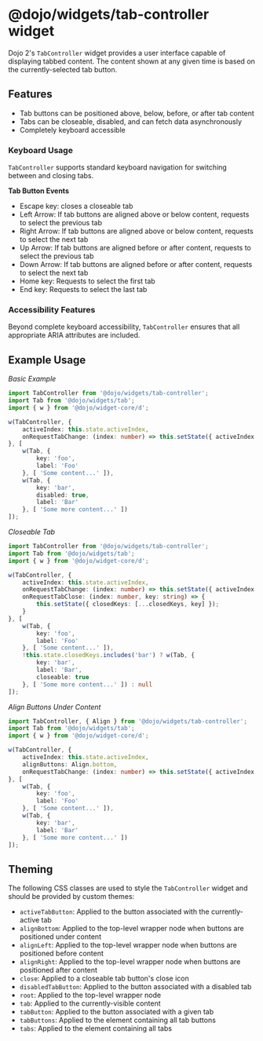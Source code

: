 # @dojo/widgets/tab-controller widget

Dojo 2's `TabController` widget provides a user interface capable of displaying tabbed content. The content shown at any given time is based on the currently-selected tab button.

## Features

- Tab buttons can be positioned above, below, before, or after tab content
- Tabs can be closeable, disabled, and can fetch data asynchronously
- Completely keyboard accessible

### Keyboard Usage

`TabController` supports standard keyboard navigation for switching between and closing tabs.

**Tab Button Events**

- Escape key: closes a closeable tab
- Left Arrow: If tab buttons are aligned above or below content, requests to select the previous tab
- Right Arrow: If tab buttons are aligned above or below content, requests to select the next tab
- Up Arrow: If tab buttons are aligned before or after content, requests to select the previous tab
- Down Arrow: If tab buttons are aligned before or after content, requests to select the next tab
- Home key: Requests to select the first tab
- End key: Requests to select the last tab

### Accessibility Features

Beyond complete keyboard accessibility, `TabController` ensures that all appropriate ARIA attributes are included.

## Example Usage

*Basic Example*
```typescript
import TabController from '@dojo/widgets/tab-controller';
import Tab from '@dojo/widgets/tab';
import { w } from '@dojo/widget-core/d';

w(TabController, {
	activeIndex: this.state.activeIndex,
	onRequestTabChange: (index: number) => this.setState({ activeIndex: index })
}, [
	w(Tab, {
		key: 'foo',
		label: 'Foo'
	}, [ 'Some content...' ]),
	w(Tab, {
		key: 'bar',
		disabled: true,
		label: 'Bar'
	}, [ 'Some more content...' ])
]);
```

*Closeable Tab*
```typescript
import TabController from '@dojo/widgets/tab-controller';
import Tab from '@dojo/widgets/tab';
import { w } from '@dojo/widget-core/d';

w(TabController, {
	activeIndex: this.state.activeIndex,
	onRequestTabChange: (index: number) => this.setState({ activeIndex: index }),
	onRequestTabClose: (index: number, key: string) => {
		this.setState({ closedKeys: [...closedKeys, key] });
	}
}, [
	w(Tab, {
		key: 'foo',
		label: 'Foo'
	}, [ 'Some content...' ]),
	!this.state.closedKeys.includes('bar') ? w(Tab, {
		key: 'bar',
		label: 'Bar',
		closeable: true
	}, [ 'Some more content...' ]) : null
]);
```

*Align Buttons Under Content*
```typescript
import TabController, { Align } from '@dojo/widgets/tab-controller';
import Tab from '@dojo/widgets/tab';
import { w } from '@dojo/widget-core/d';

w(TabController, {
	activeIndex: this.state.activeIndex,
	alignButtons: Align.bottom,
	onRequestTabChange: (index: number) => this.setState({ activeIndex: index })
}, [
	w(Tab, {
		key: 'foo',
		label: 'Foo'
	}, [ 'Some content...' ]),
	w(Tab, {
		key: 'bar',
		label: 'Bar'
	}, [ 'Some more content...' ])
]);
```

## Theming

The following CSS classes are used to style the `TabController` widget and should be provided by custom themes:

- `activeTabButton`: Applied to the button associated with the currently-active tab
- `alignBottom`: Applied to the top-level wrapper node when buttons are positioned under content
- `alignLeft`: Applied to the top-level wrapper node when buttons are positioned before content
- `alignRight`: Applied to the top-level wrapper node when buttons are positioned after content
- `close`: Applied to a closeable tab button's close icon
- `disabledTabButton`: Applied to the button associated with a disabled tab
- `root`: Applied to the top-level wrapper node
- `tab`: Applied to the currently-visible content
- `tabButton`: Applied to the button associated with a given tab
- `tabButtons`: Applied to the element containing all tab buttons
- `tabs`: Applied to the element containing all tabs
